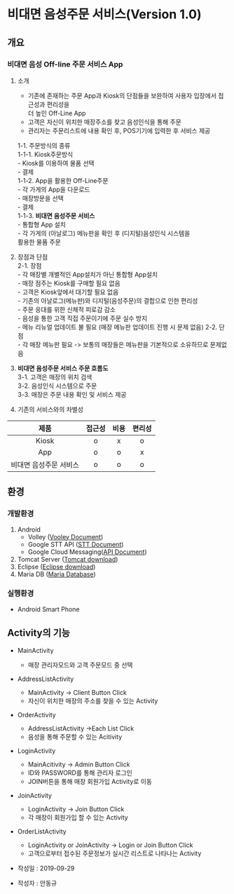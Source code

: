 # 비대면 음성주문 서비스(Version 1.0)  

## 개요  
 ### 비대면 음성 Off-line 주문 서비스 App  
 1. 소개  
	 - 기존에 존재하는 주문 App과 Kiosk의 단점들을 보완하여 사용자 입장에서 접근성과 편리성을  
	 더 높인 Off-Line App  
	 - 고객은 자신이 위치한 매장주소를 찾고 음성인식을 통해 주문  
	 - 관리자는 주문리스트에 내용 확인 후, POS기기에 입력한 후 서비스 제공  
   
  	 1-1. 주문방식의 종류  
				1-1-1. Kiosk주문방식  
						     - Kiosk를 이용하여 물품 선택  
						     - 결제  
				1-1-2. App을 활용한 Off-Line주문  
						  	 	 - 각 가게의 App을 다운로드  	
								 -  매장방문을 선택  
								 -  결제  
				1-1-3. **비대면 음성주문 서비스**  
								 - 통합형 App 설치  
								 - 각 가게의 (아날로그) 메뉴판을 확인 후 (디지털)음성인식 시스템을  
								 활용한 물품 주문  
    
2. 장점과 단점  
		2-1. 장점  
			  - 각 매장별 개별적인 App설치가 아닌 통합형 App설치  
			  - 매장 점주는 Kiosk를 구매할 필요 없음    
			  - 고객은 Kiosk앞에서 대기할 필요 없음  
			  - 기존의 아날로그(메뉴판)와 디지털(음성주문)의 결합으로 인한 편리성  
			  - 주문 응대를 위한 신체적 피로감 감소  
			  - 음성을 통한 고객 직접 주문이기에 주문 실수 방지  
			  - 메뉴 리뉴얼 업데이트 불 필요 (매장 메뉴판 업데이트 진행 시 문제 없음)
		2-2. 단점  
			  - 각 매장 메뉴판 필요 -> 보통의 매장들은 메뉴판을 기본적으로 소유하므로 문제없음  
		
3. **비대면 음성주문 서비스 주문 흐름도**  
					 3-1. 고객은 매장의 위치 검색  
					 3-2. 음성인식 시스템으로 주문  
					 3-3. 매장은 주문 내용 확인 및 서비스 제공  

4. 기존의 서비스와의 차별성  
 
| 제품 | 접근성 | 비용 | 편리성 |  
|:--:|:--:|:--:|:--:|  
|Kiosk | o | x | o |  
|App | o | o | x |  
|비대면 음성주문 서비스 | o | o | o |  


## 환경  
### 개발환경  
1. Android  
	 - Volley ([Vooley Document](https://developer.android.com/training/volley))  
	 - Google STT API ([STT Document](https://cloud.google.com/speech-to-text/docs/?hl=ko))  
	 - Google Cloud Messaging([API Document](https://firebase.google.com/docs/cloud-messaging))  
2.  Tomcat Server ([Tomcat download](http://tomcat.apache.org/))  
3. Eclipse ([Eclipse download](https://www.eclipse.org/downloads/))  
4.  Maria DB ([Maria Database](https://mariadb.org/download/))  

### 실행환경  
 - Android Smart Phone  
	
## Activity의 기능  
 - MainActivity  
	  - 매장 관리자모드와 고객 주문모드 중 선택  
	
 - AddressListActivity  
	  - MainActivity -> Client Button Click  
	  - 자신이 위치한 매장의 주소를 찾을 수 있는 Activity  
	  	  
 - OrderActivity  
	 - AddressListActivity ->Each List Click  
	 - 음성을 통해 주문할 수 있는 Acitivity  
	  
 - LoginActivity  
	- MainAcitivity -> Admin Button Click  
	- ID와 PASSWORD를 통해 관리자 로그인  
	 - JOIN버튼을 통해 매장 회원가입 Activity로 이동  
	 
 - JoinActivity  
	 - LoginActivity -> Join Button Click  
	 - 각 매장이 회원가입 할 수 있는 Activity  
	 
 - OrderListActivity  
	 - LoginActivity or JoinActivity -> Login or Join Button Click  
	 - 고객으로부터 접수된 주문정보가 실시간 리스트로 나타나는 Activity  

- 작성일 : 2019-09-29  
- 작성자 : 안동규
